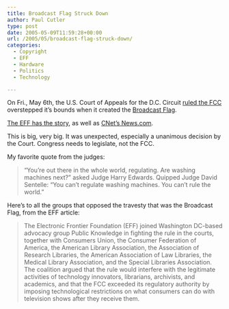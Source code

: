 ```yaml
---
title: Broadcast Flag Struck Down
author: Paul Cutler
type: post
date: 2005-05-09T11:59:28+00:00
url: /2005/05/broadcast-flag-struck-down/
categories:
  - Copyright
  - EFF
  - Hardware
  - Politics
  - Technology

---
```

On Fri., May 6th, the U.S. Court of Appeals for the D.C. Circuit [ruled the FCC][1] overstepped it&#8217;s bounds when it created the [Broadcast Flag][2].

[The EFF has the story][3], as well as [CNet&#8217;s News.com][4].

This is big, very big. It was unexpected, especially a unanimous decision by the Court. Congress needs to legislate, not the FCC.

My favorite quote from the judges:

> &#8220;You&#8217;re out there in the whole world, regulating. Are washing machines next?&#8221; asked Judge Harry Edwards. Quipped Judge David Sentelle: &#8220;You can&#8217;t regulate washing machines. You can&#8217;t rule the world.&#8221; 

Here&#8217;s to all the groups that opposed the travesty that was the Broadcast Flag, from the EFF article:

> The Electronic Frontier Foundation (EFF) joined Washington DC-based advocacy group Public Knowledge in fighting the rule in the courts, together with Consumers Union, the Consumer Federation of America, the American Library Association, the Association of Research Libraries, the American Association of Law Libraries, the Medical Library Association, and the Special Libraries Association. The coalition argued that the rule would interfere with the legitimate activities of technology innovators, librarians, archivists, and academics, and that the FCC exceeded its regulatory authority by imposing technological restrictions on what consumers can do with television shows after they receive them.

 [1]: http://pacer.cadc.uscourts.gov/docs/common/opinions/200505/04-1037b.pdf
 [2]: http://www.eff.org/IP/Video/HDTV/
 [3]: http://www.eff.org/news/archives/2005_05.php#003556
 [4]: http://news.com.com/Court+yanks+down+FCCs+broadcast+flag/2100-1030_3-5697719.html?tag=nefd.top